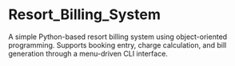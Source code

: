 # Resort_Billing_System
A simple Python-based resort billing system using object-oriented programming. Supports booking entry, charge calculation, and bill generation through a menu-driven CLI interface.
